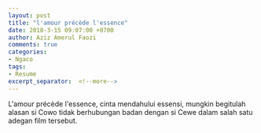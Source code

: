 ```yaml
---
layout: post
title: "l'amour précède l'essence"
date: 2018-3-15 09:07:00 +0700
author: Aziz Amerul Faozi
comments: true
categories: 
- Ngaco
tags:
- Resume
excerpt_separator:  <!--more-->
---
```


L'amour précède l'essence, cinta mendahului essensi, mungkin begitulah alasan si Cowo tidak berhubungan badan dengan si Cewe dalam salah satu adegan film tersebut. 
